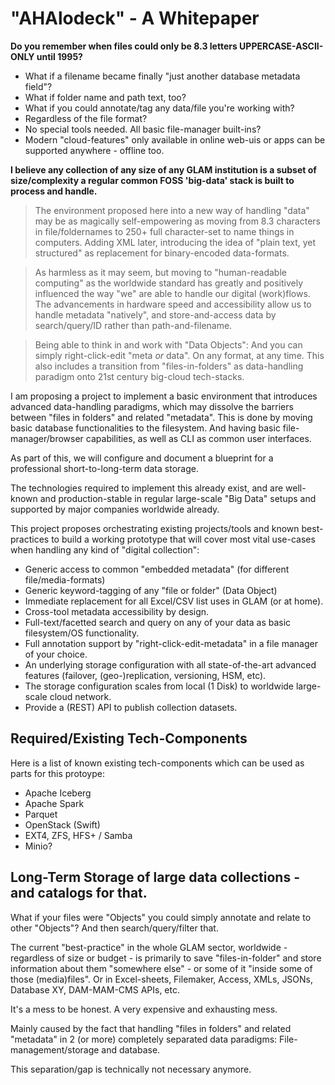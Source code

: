 # "AHAlodeck" - A Whitepaper

**Do you remember when files could only be 8.3 letters UPPERCASE-ASCII-ONLY until 1995?**

  * What if a filename became finally "just another database metadata field"?
  * What if folder name and path text, too?
  * What if you could annotate/tag any data/file you're working with?
  * Regardless of the file format?
  * No special tools needed. All basic file-manager built-ins?
  * Modern "cloud-features" only available in online web-uis or apps can be supported anywhere - offline too.

**I believe any collection of any size of any GLAM institution is a subset of size/complexity a regular common FOSS 'big-data' stack is built to process and handle.**

> The environment proposed here into a new way of handling "data" may be as magically self-empowering as moving from 8.3 characters in file/foldernames to 250+ full character-set to name things in computers. Adding XML later, introducing the idea of "plain text, yet structured" as replacement for binary-encoded data-formats.

> As harmless as it may seem, but moving to "human-readable computing" as the worldwide standard has greatly and positively influenced the way "we" are able to handle our digital (work)flows. The advancements in hardware speed and accessibility allow us to handle metadata "natively", and store-and-access data by search/query/ID rather than path-and-filename.

> Being able to think in and work with "Data Objects": And you can simply right-click-edit "meta *or* data". On any format, at any time. This also includes a transition from "files-in-folders" as data-handling paradigm onto 21st century big-cloud tech-stacks.

I am proposing a project to implement a basic environment that introduces advanced data-handling paradigms, which may dissolve the barriers between "files in folders" and related "metadata". This is done by moving basic database functionalities to the filesystem. And having basic file-manager/browser capabilities, as well as CLI as common user interfaces.

As part of this, we will configure and document a blueprint for a professional short-to-long-term data storage.

The technologies required to implement this already exist, and are well-known and production-stable in regular large-scale "Big Data" setups and supported by major companies worldwide already.

This project proposes orchestrating existing projects/tools and known best-practices to build a working prototype that will cover most vital use-cases when handling any kind of "digital collection":

  * Generic access to common "embedded metadata" (for different file/media-formats)
  * Generic keyword-tagging of any "file or folder" (Data Object)
  * Immediate replacement for all Excel/CSV list uses in GLAM (or at home).
  * Cross-tool metadata accessibility by design.
  * Full-text/facetted search and query on any of your data as basic filesystem/OS functionality.
  * Full annotation support by "right-click-edit-metadata" in a file manager of your choice.
  * An underlying storage configuration with all state-of-the-art advanced features (failover, (geo-)replication, versioning, HSM, etc).
  * The storage configuration scales from local (1 Disk) to worldwide large-scale cloud network.
  * Provide a (REST) API to publish collection datasets.


## Required/Existing Tech-Components

Here is a list of known existing tech-components which can be used as parts for this protoype:

  * Apache Iceberg
  * Apache Spark
  * Parquet
  * OpenStack (Swift)
  * EXT4, ZFS, HFS+ / Samba
  * Minio?



## Long-Term Storage of large data collections - and catalogs for that.

What if your files were "Objects" you could simply annotate and relate to other "Objects"?
And then search/query/filter that.

The current "best-practice" in the whole GLAM sector, worldwide - regardless of size or budget - is primarily to save "files-in-folder" and store information about them "somewhere else" - or some of it "inside some of those (media)files". Or in Excel-sheets, Filemaker, Access, XMLs, JSONs, Database XY, DAM-MAM-CMS APIs, etc.

It's a mess to be honest.
A very expensive and exhausting mess.

Mainly caused by the fact that handling "files in folders" and related "metadata" in 2 (or more) completely separated data paradigms: File-management/storage and database.

This separation/gap is technically not necessary anymore.



